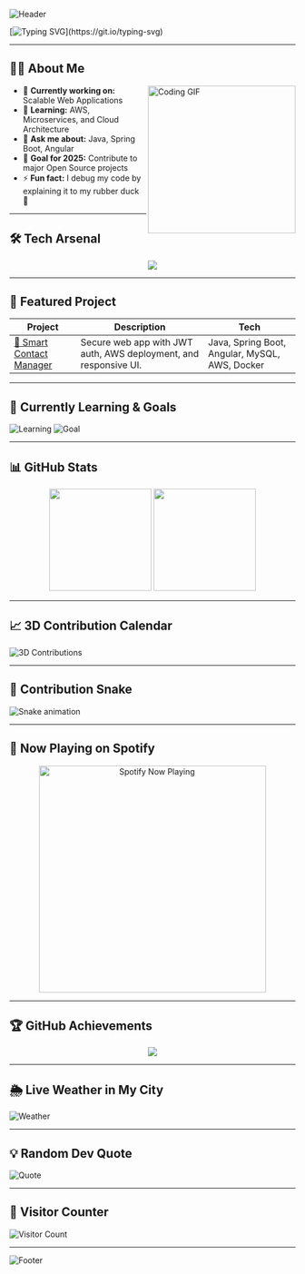 <!-- Profile Banner -->
![Header](https://capsule-render.vercel.app/api?type=waving&color=gradient&height=200&section=header&text=Athul%20Krishna%20🚀&fontSize=40&animation=fadeIn&fontAlignY=35)

<!-- Typing Animation -->
[![Typing SVG](https://readme-typing-svg.herokuapp.com?font=Fira+Code&duration=3000&pause=1000&color=00F7FF&center=true&vCenter=true&width=600&lines=Full+Stack+Java+Developer;AWS+Cloud+Practitioner+(Soon);Always+Learning+%26+Exploring;Code.+Deploy.+Repeat.)](https://git.io/typing-svg)

---

## 🧑‍💻 About Me

<img align="right" src="https://media.giphy.com/media/qgQUggAC3Pfv687qPC/giphy.gif" width="260" alt="Coding GIF">

- 🔭 **Currently working on:** Scalable Web Applications  
- 🌱 **Learning:** AWS, Microservices, and Cloud Architecture  
- 💬 **Ask me about:** Java, Spring Boot, Angular  
- 🎯 **Goal for 2025:** Contribute to major Open Source projects  
- ⚡ **Fun fact:** I debug my code by explaining it to my rubber duck 🦆

---

## 🛠 Tech Arsenal
<p align="center">
  <img src="https://skillicons.dev/icons?i=java,spring,angular,ts,html,css,bootstrap,mysql,postgres,aws,docker,git,github&perline=7" />
</p>

---

## 📌 Featured Project
| Project | Description | Tech |
|---------|-------------|------|
| [📇 Smart Contact Manager](https://github.com/athul2k2/smart-contact-manager) | Secure web app with JWT auth, AWS deployment, and responsive UI. | Java, Spring Boot, Angular, MySQL, AWS, Docker |

---

## 🚀 Currently Learning & Goals
![Learning](https://img.shields.io/badge/Learning-AWS%20Cloud-orange?style=for-the-badge)
![Goal](https://img.shields.io/badge/Goal-Contribute%20to%20Open%20Source-blue?style=for-the-badge)

---

## 📊 GitHub Stats
<p align="center">
  <img height="180em" src="https://github-readme-stats.vercel.app/api?username=athul2k2&show_icons=true&theme=tokyonight&bg_color=00000000"/>
  <img height="180em" src="https://github-readme-streak-stats.herokuapp.com?user=athul2k2&theme=tokyonight&background=00000000"/>
</p>

---

## 📈 3D Contribution Calendar
![3D Contributions](./profile-3d-contrib/profile-night-rainbow.svg)

---

## 🐍 Contribution Snake
![Snake animation](https://github.com/athul2k2/athul2k2/blob/output/snake.svg)

---

## 🎵 Now Playing on Spotify
<p align="center">
  <a href="https://open.spotify.com/user/YOUR_SPOTIFY_USER_ID">
    <img src="https://novatorem.vercel.app/api/spotify?background_color=0d1117&border_color=ffffff" alt="Spotify Now Playing" width="400"/>
  </a>
</p>

---

## 🏆 GitHub Achievements
<p align="center">
  <img src="https://github-profile-trophy.vercel.app/?username=athul2k2&theme=tokyonight&no-frame=true&row=1&column=6"/>
</p>

---

## 🌦 Live Weather in My City
![Weather](https://wttr.in/YOUR_CITY_NAME?format=%C+%t&style=for-the-badge)

---

## 💡 Random Dev Quote
![Quote](https://quotes-github-readme.vercel.app/api?type=horizontal&theme=tokyonight)

---

## 👀 Visitor Counter
![Visitor Count](https://komarev.com/ghpvc/?username=athul2k2&style=for-the-badge)

---

<!-- Easter Egg -->
<!-- If you're reading this, you're awesome! 😎 -->

<!-- Footer -->
![Footer](https://capsule-render.vercel.app/api?type=waving&color=gradient&height=100&section=footer&text=Happy%20Coding%20💻&fontColor=ffffff)
